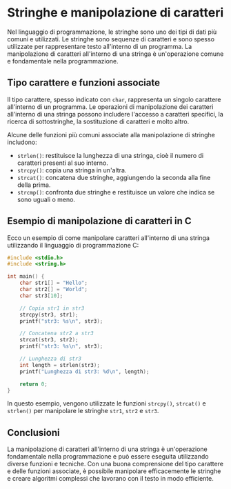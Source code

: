 # Stringhe e manipolazione di caratteri

Nel linguaggio di programmazione, le stringhe sono uno dei tipi di dati più comuni e utilizzati. Le stringhe sono sequenze di caratteri e sono spesso utilizzate per rappresentare testo all'interno di un programma. La manipolazione di caratteri all'interno di una stringa è un'operazione comune e fondamentale nella programmazione.

## Tipo carattere e funzioni associate

Il tipo carattere, spesso indicato con `char`, rappresenta un singolo carattere all'interno di un programma. Le operazioni di manipolazione dei caratteri all'interno di una stringa possono includere l'accesso a caratteri specifici, la ricerca di sottostringhe, la sostituzione di caratteri e molto altro.

Alcune delle funzioni più comuni associate alla manipolazione di stringhe includono:

- `strlen()`: restituisce la lunghezza di una stringa, cioè il numero di caratteri presenti al suo interno.
- `strcpy()`: copia una stringa in un'altra.
- `strcat()`: concatena due stringhe, aggiungendo la seconda alla fine della prima.
- `strcmp()`: confronta due stringhe e restituisce un valore che indica se sono uguali o meno.

## Esempio di manipolazione di caratteri in C

Ecco un esempio di come manipolare caratteri all'interno di una stringa utilizzando il linguaggio di programmazione C:

```c
#include <stdio.h>
#include <string.h>

int main() {
    char str1[] = "Hello";
    char str2[] = "World";
    char str3[10];

    // Copia str1 in str3
    strcpy(str3, str1);
    printf("str3: %s\n", str3);

    // Concatena str2 a str3
    strcat(str3, str2);
    printf("str3: %s\n", str3);

    // Lunghezza di str3
    int length = strlen(str3);
    printf("Lunghezza di str3: %d\n", length);

    return 0;
}
```

In questo esempio, vengono utilizzate le funzioni `strcpy()`, `strcat()` e `strlen()` per manipolare le stringhe `str1`, `str2` e `str3`.

## Conclusioni

La manipolazione di caratteri all'interno di una stringa è un'operazione fondamentale nella programmazione e può essere eseguita utilizzando diverse funzioni e tecniche. Con una buona comprensione del tipo carattere e delle funzioni associate, è possibile manipolare efficacemente le stringhe e creare algoritmi complessi che lavorano con il testo in modo efficiente.